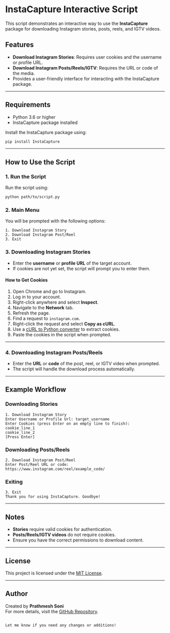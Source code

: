 # InstaCapture Interactive Script

This script demonstrates an interactive way to use the **InstaCapture** package for downloading Instagram stories, posts, reels, and IGTV videos.

## Features
- **Download Instagram Stories**: Requires user cookies and the username or profile URL.
- **Download Instagram Posts/Reels/IGTV**: Requires the URL or code of the media.  
- Provides a user-friendly interface for interacting with the InstaCapture package.

---

## Requirements
- Python 3.6 or higher
- InstaCapture package installed

Install the InstaCapture package using:
```bash
pip install InstaCapture
```

---

## How to Use the Script

### 1. Run the Script
Run the script using:
```bash
python path/to/script.py
```

### 2. Main Menu
You will be prompted with the following options:
```plaintext
1. Download Instagram Story
2. Download Instagram Post/Reel
3. Exit
```

### 3. Downloading Instagram Stories
- Enter the **username** or **profile URL** of the target account.
- If cookies are not yet set, the script will prompt you to enter them.

#### **How to Get Cookies**
1. Open Chrome and go to Instagram.
2. Log in to your account.
3. Right-click anywhere and select **Inspect**.
4. Navigate to the **Network** tab.
5. Refresh the page.
6. Find a request to `instagram.com`.
7. Right-click the request and select **Copy as cURL**.
8. Use a [cURL to Python converter](https://curlconvert.vercel.app/) to extract cookies.
9. Paste the cookies in the script when prompted.

---

### 4. Downloading Instagram Posts/Reels
- Enter the **URL** or **code** of the post, reel, or IGTV video when prompted.
- The script will handle the download process automatically.

---

## Example Workflow

### Downloading Stories
```plaintext
1. Download Instagram Story
Enter Username or Profile Url: target_username
Enter Cookies (press Enter on an empty line to finish):
cookie_line_1
cookie_line_2
[Press Enter]
```

### Downloading Posts/Reels
```plaintext
2. Download Instagram Post/Reel
Enter Post/Reel URL or code: https://www.instagram.com/reel/example_code/
```

### Exiting
```plaintext
3. Exit
Thank you for using InstaCapture. Goodbye!
```

---

## Notes
- **Stories** require valid cookies for authentication.
- **Posts/Reels/IGTV videos** do not require cookies.
- Ensure you have the correct permissions to download content.

---

## License
This project is licensed under the [MIT License](LICENSE).

---

## Author
Created by **Prathmesh Soni**  
For more details, visit the [GitHub Repository](https://github.com/prathmeshsoni/InstaCapture).
```

Let me know if you need any changes or additions!